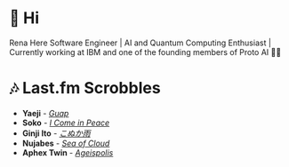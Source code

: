 # 👋 Hi

Rena Here
Software Engineer | AI and Quantum Computing Enthusiast | Currently working at IBM and one of the founding members of Proto AI 🤖💪

# 🎶 Last.fm Scrobbles

- **Yaeji** - *[Guap](https://www.last.fm/music/Yaeji/_/Guap)*
- **Soko** - *[I Come in Peace](https://www.last.fm/music/Soko/_/I+Come+in+Peace)*
- **Ginji Ito** - *[こぬか雨](https://www.last.fm/music/Ginji+Ito/_/%E3%81%93%E3%81%AC%E3%81%8B%E9%9B%A8)*
- **Nujabes** - *[Sea of Cloud](https://www.last.fm/music/Nujabes/_/Sea+of+Cloud)*
- **Aphex Twin** - *[Ageispolis](https://www.last.fm/music/Aphex+Twin/_/Ageispolis)*
